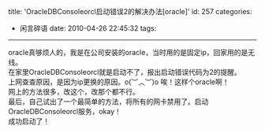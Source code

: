 title: 'OracleDBConsoleorcl启动错误2的解决办法[oracle]'
id: 257
categories:
  - 闲言碎语
date: 2010-04-26 22:45:32
tags:
---

oracle真够烦人的，我是在公司安装的oracle，当时用的是固定ip，回家用的是无线。
</br>在家里OracleDBConsoleorcl就是启动不了，报出启动错误代码为2的提醒。
</br>上网查查原因，是因为ip更换的原因。o(︶︿︶)o 唉！这样个oracle啊！
</br>网上的方法很多，改这个，改那个都不行。
</br>最后，自己试出了一个最简单的方法，将所有的网卡禁用了。启动OracleDBConsoleorcl服务，okay！
</br>成功启动了！